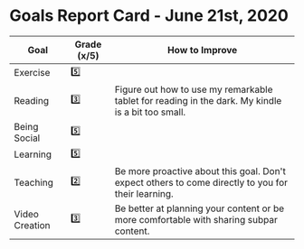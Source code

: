 # Goals Report Card - June 21st, 2020

|       Goal     | Grade (x/5) | How to Improve |
| -------------- | ----------- | -------------- |
|    Exercise    |    :five:   | |
|     Reading    |   :three:   | Figure out how to use my remarkable tablet for reading in the dark. My kindle is a bit too small. |
|  Being Social  |    :five:   | |
|    Learning    |    :five:   | |
|    Teaching    |    :two:    | Be more proactive about this goal. Don't expect others to come directly to you for their learning. |
| Video Creation |   :three:   | Be better at planning your content or be more comfortable with sharing subpar content. |